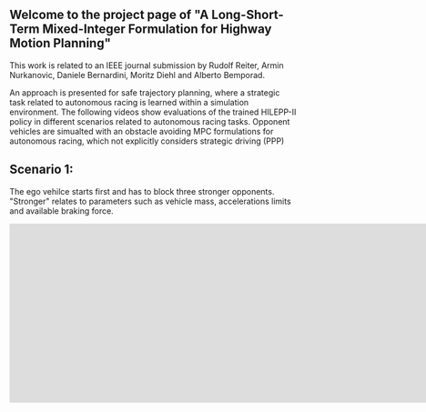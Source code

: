 ## Welcome to the project page of "A Long-Short-Term Mixed-Integer Formulation for Highway Motion Planning"

This work is related to an IEEE journal submission by Rudolf Reiter, Armin Nurkanovic, Daniele Bernardini, Moritz Diehl and Alberto Bemporad.

An approach is presented for safe trajectory planning, where a strategic task related to autonomous racing is learned within a simulation environment. The following videos show evaluations of the trained HILEPP-II policy in different scenarios related to autonomous racing tasks. Opponent vehicles are simualted with an obstacle avoiding MPC formulations for autonomous racing, which not explicitly considers strategic driving (PPP)

## Scenario 1:
The ego vehilce starts first and has to block three stronger opponents. "Stronger" relates to parameters such as vehicle mass, accelerations limits and available braking force.
<iframe width="1560" height="315" src="https://www.youtube.com/embed/CeCAHv8LY2E?si=3FVuynT9DnRx3wyU" title="YouTube video player" frameborder="0" allow="accelerometer; autoplay; clipboard-write; encrypted-media; gyroscope; picture-in-picture; web-share" allowfullscreen></iframe>




